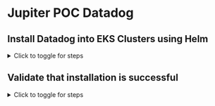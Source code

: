 # Jupiter POC Datadog

## Install Datadog into EKS Clusters using Helm

<details>
<summary>Click to toggle for steps</summary>

- **Use values.yaml that can be found in [helm/values.yaml](https://github.com/jon94/jupiterpoc/blob/main/helm/values.yaml)**
- **Obtain Datadog API Key and place in values.yaml**
- **Obtain Datadog APP Key and place in values.yaml**
- **Replace datadog.clusterName with your cluster name.**
  - This serves as metadata for you to identify the cluster name that will show up in the Datadog UI.
  - Lowercase letters, numbers, and hyphens only.
  - Must start with a letter.
  - Must end with a number or a letter.
  - Overall length should not be higher than 80 characters.

- **Create Namespace** 
```
kubectl create ns datadog
```

- **Create Daemonset and necessary resources using helm**
```
helm repo add datadog https://helm.datadoghq.com
helm repo update
helm install datadog datadog/datadog -n datadog -f values.yaml
```
</details>

## Validate that installation is successful

<details>
<summary>Click to toggle for steps</summary>

- **Validate Daemonset number matches your node count.**
  
  - If no, you might have to set [tolerations](https://github.com/DataDog/helm-charts/blob/main/charts/datadog/values.yaml) on the datadog components.
    - See helm values in link above for tolerations.
   
```
kubectl get ds -n datadog

NAME      DESIRED   CURRENT   READY   UP-TO-DATE   AVAILABLE   NODE SELECTOR            AGE
datadog   3         3         3       3            3           kubernetes.io/os=linux   11m
```

- **Validate that the mutatingwebhookconfigurations for datadog is installed**
  
```
kubectl get mutatingwebhookconfiguration

NAME                                                       WEBHOOKS  
datadog-webhook                                            3          
```
